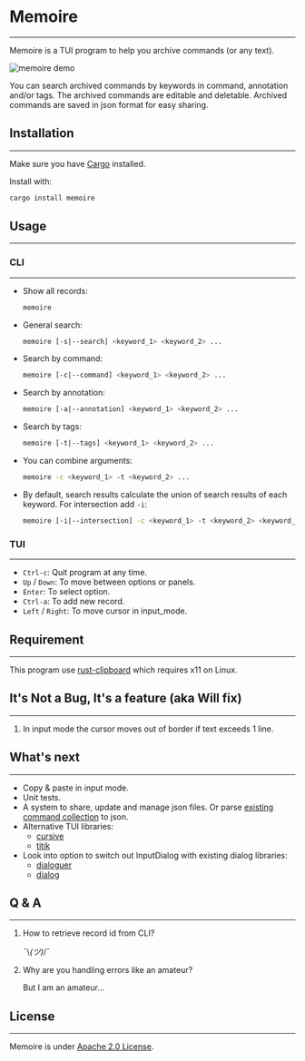 # Memoire
***
Memoire is a TUI program to help you archive commands (or any text).

<img src="./assets/memoire_demo.gif" alt="memoire demo">

You can search archived commands by keywords in command, annotation and/or tags. The archived commands are editable and deletable. Archived commands are saved in json format for easy sharing.

## Installation
***
Make sure you have [Cargo](https://doc.rust-lang.org/cargo/getting-started/installation.html) installed.

Install with:
```sh
cargo install memoire
```

## Usage
***

### CLI
***
- Show all records:
    ```sh
    memoire
    ```
- General search:
    ```sh
    memoire [-s|--search] <keyword_1> <keyword_2> ...
    ```
- Search by command:
    ```sh
    memoire [-c|--command] <keyword_1> <keyword_2> ...
    ```
- Search by annotation:
    ```sh
    memoire [-a|--annotation] <keyword_1> <keyword_2> ...
    ```
- Search by tags:
    ```sh
    memoire [-t|--tags] <keyword_1> <keyword_2> ...
    ```
- You can combine arguments:
    ```sh
    memoire -c <keyword_1> -t <keyword_2> ...
    ```
- By default, search results calculate the union of search results of each keyword. For intersection add `-i`:
    ```sh
    memoire [-i|--intersection] -c <keyword_1> -t <keyword_2> <keyword_3> ...
    ```


### TUI
***
- `Ctrl-c`: Quit program at any time.
- `Up` / `Down`: To move between options or panels.
- `Enter`: To select option.
- `Ctrl-a`: To add new record.
- `Left` / `Right`: To move cursor in input_mode.


## Requirement
***
This program use [rust-clipboard](https://github.com/aweinstock314/rust-clipboard) which requires x11 on Linux.

## It's Not a Bug, It's a feature (aka Will fix)
***
1. In input mode the cursor moves out of border if text exceeds 1 line.

## What's next
***
- Copy & paste in input mode.
- Unit tests.
- A system to share, update and manage json files. Or parse [existing command collection](https://github.com/tldr-pages/tldr) to json.
- Alternative TUI libraries:
    - [cursive](https://github.com/gyscos/cursive)
    - [titik](https://github.com/ivanceras/titik)
- Look into option to switch out InputDialog with existing dialog libraries:
    - [dialoguer](https://docs.rs/dialoguer/0.7.1/dialoguer/)
    - [dialog](https://docs.rs/dialog/0.3.0/dialog/)

## Q & A
***
1. How to retrieve record id from CLI?

    ¯\\_(ツ)_/¯
2. Why are you handling errors like an amateur?

    But I am an amateur...

## License
***
Memoire is under [Apache 2.0 License](LICENSE).
